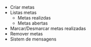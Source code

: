 - Criar metas
- Listas metas
    - Metas realizdas
    - Metas abertas
- Marcar/Desmarcar metas realizadas
- Remover metas
- Sistem de mensagens